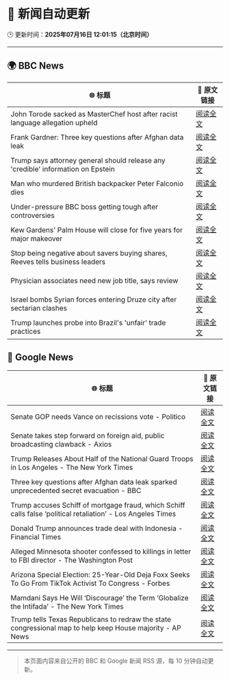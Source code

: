 # 🧠 新闻自动更新

🕒 更新时间：**2025年07月16日 12:01:15（北京时间）**

---

## 🌍 BBC News

| 🌐 标题 | 🔗 原文链接 |
|--------|-------------|
| John Torode sacked as MasterChef host after racist language allegation upheld | [阅读全文](https://www.bbc.com/news/articles/c8j1vzngdjpo) |
| Frank Gardner: Three key questions after Afghan data leak | [阅读全文](https://www.bbc.com/news/articles/c9w12kdg5zko) |
| Trump says attorney general should release any 'credible' information on Epstein | [阅读全文](https://www.bbc.com/news/articles/ckgl4dl334go) |
| Man who murdered British backpacker Peter Falconio dies | [阅读全文](https://www.bbc.com/news/articles/cjrlg4x8e78o) |
| Under-pressure BBC boss getting tough after controversies | [阅读全文](https://www.bbc.com/news/articles/c20pyjggzzro) |
| Kew Gardens' Palm House will close for five years for major makeover | [阅读全文](https://www.bbc.com/news/articles/cpwq08rxxklo) |
| Stop being negative about savers buying shares, Reeves tells business leaders | [阅读全文](https://www.bbc.com/news/articles/cn4ld9v73dzo) |
| Physician associates need new job title, says review | [阅读全文](https://www.bbc.com/news/articles/c70r7d7z0wro) |
| Israel bombs Syrian forces entering Druze city after sectarian clashes | [阅读全文](https://www.bbc.com/news/articles/c89e3j4e911o) |
| Trump launches probe into Brazil's 'unfair' trade practices | [阅读全文](https://www.bbc.com/news/articles/cj0mg2j7z04o) |

## 📰 Google News

| 🌐 标题 | 🔗 原文链接 |
|--------|-------------|
| Senate GOP needs Vance on recissions vote - Politico | [阅读全文](https://news.google.com/rss/articles/CBMirAFBVV95cUxNUkpNUWhJXzFYaklsaVZuMUp4SnRvZlZXRkVYTWJnX3lWSFFVRVhFejlvYm1fUU5tTkVuR2hsU0lDUTRMazFBOEQ1clB6R2FHb0tJTi1PVUVqTGx0Ujc0UVVyV2dydngwRVl6Rm9fX0EyeUV4RVJWaWhBOU1SZmExQXljUkVXakhxemE3ZnM1eW9LTEI4T09LcUVnOG5MdWNnYTR4dTNDeTV3dWI4?oc=5) |
| Senate takes step forward on foreign aid, public broadcasting clawback - Axios | [阅读全文](https://news.google.com/rss/articles/CBMimwFBVV95cUxQQkRHY3VRc2JmX1hBOFVGT3BRMWhNd0VJRDBFNWhDSjFkN0VWZDRFSzA1ZVFqNHRnTGdaeFZVNlg3WGxfN1ZkU0ZReFl0WGF6VHdlelZtbHBhc0dfUU0yTUNtWUtjWFlSRHJpVG1IQkQzT0lrN2xhaS1QanlYTWV0M0ZyM2dnY2NTa1F3dGpwaWJnQVRrZE90YTJNVQ?oc=5) |
| Trump Releases About Half of the National Guard Troops in Los Angeles - The New York Times | [阅读全文](https://news.google.com/rss/articles/CBMigAFBVV95cUxNVU5MTTg5SDNleDg3S3JtV1pEUTJsek4wSy03ZHJUYURVNWxzNDZUVjJyQlBJZ1NaS0JnSkRRSEc3TFJpRVpGV3ZMMXRGVHk0N2wtRm1ub0JiWWlhakJmQnAwT3dVTldVc0hnX0VVdjZ0WHdzdUQtMWJzd3lGY1JsTw?oc=5) |
| Three key questions after Afghan data leak sparked unprecedented secret evacuation - BBC | [阅读全文](https://news.google.com/rss/articles/CBMiWkFVX3lxTE5vUVJzUWtmX3B5bTM4WkJOS28xRkhWemJQSHBjUU4zUXoyUll0RWtybXprUXg0dW9fSGh4WnBMVTRBNzVPWTV4OG9xQklMX1pKNWE0M1NiclUzUdIBX0FVX3lxTE15T05Ra24wbFZPTlFNeWxVY2FZd3dKTTdXZEN4M082NG9tcXIxcUxRcVZJWGwzMExQeGhWS3dJMUlJLVlFSmtYaERoVHdLOTgtZmdITzlVTmRGMTBEMk9v?oc=5) |
| Trump accuses Schiff of mortgage fraud, which Schiff calls false ‘political retaliation’ - Los Angeles Times | [阅读全文](https://news.google.com/rss/articles/CBMi0AFBVV95cUxQOE8wcjQ0c1c3OURyNGp4cC1LTWxxWHo4cXlUMEp2Um1Ud1puOHNvMmdtblVJeXhIR05KNWNKMF9lbXE3WHgzMEV2Qkg5Q3ZxSzNiQllDb0FGZFRMU2J1Q1BmeHlJTS1rUEFXcTZHZEJlUFNFTW5DZ1dFbk5tVzhtblUxSUpCaW1ZN09zZm1CbUNQbnFFblRBeHl2ZnZpNGJEWkRaNTkwdy1fcEFuQkw5bU1RVWxELWt3Q2NTQ3pfVmtoVTBOTDFndkVaOE1BUmZL?oc=5) |
| Donald Trump announces trade deal with Indonesia - Financial Times | [阅读全文](https://news.google.com/rss/articles/CBMicEFVX3lxTE1VZ3dBYWlCOEpqSVhxeEExd2F2YW96UDZxaVY2SHA5R0g2MjYzMVlRendScFoyS3VYdXBqejFfR1cwNUVoTU9IZmt3MVA4a0hmc05MWm9xUGJVOFJBRnFxMk9INkhnSkwtU19yM2lOMk0?oc=5) |
| Alleged Minnesota shooter confessed to killings in letter to FBI director - The Washington Post | [阅读全文](https://news.google.com/rss/articles/CBMimgFBVV95cUxNMlNyaWNnbFBNZU51SHZPQzZEQS1TVzk0T2tpRDRkcWxNclNaUy1CN1Rndkg4RG1pRW5JVjY5RWp4VWVaTVRoeWZZemFFNmc4azlYbXcxSE10ZGNXelA5Z1g2MmJXWEhpZjRoTmdhanZCMHJPUGdYdGRoVmtMVWlEckNUNEVuaDMxcHpNRWxjQUJmZGZLYkFGWUJn?oc=5) |
| Arizona Special Election: 25-Year-Old Deja Foxx Seeks To Go From TikTok Activist To Congress - Forbes | [阅读全文](https://news.google.com/rss/articles/CBMizwFBVV95cUxQY3NhVHYwY2pBRl94SnNjZlcxaFZUaWZBc2FRbnVPcHlpMWU3WUpGQ2k5QXE0ajVnbFR5ektHTHBqS2pZajlWWEZqcE5TaGRCRmNoWFFVR05oN3ZwQXFfN0RidGd4bDh0YlhmWW9mS1AzcE14bXlWb01ENWFyakw5eXlNS3kzZW9sd0RVdnVKSFFoWkdhOHc2c0t6UUdqeUstaE5BaV9ULXNJaUFHVnhMSkMwTm43VmN3RWVZcVVuM0tUVU9aM0gycDAxRGR4MkU?oc=5) |
| Mamdani Says He Will ‘Discourage’ the Term ‘Globalize the Intifada’ - The New York Times | [阅读全文](https://news.google.com/rss/articles/CBMilwFBVV95cUxQNmExS0JYUFA3V0JOdFpHM2F4UDRyaWtyUkd3UUw2QVlBSkhOYll3d2M4dTNYcDFnMHh1bUJydGJwakNrTDNhcWxfVXJnT0dWUHYySzAwcjJNckpCQldzR195MWNHVmdKbTE4QnoxN21NQlZuaE1mTzU5MEYyMlhjaWl4eW9NTEkxMjl4Zm5JVFZ4R1dXVW1N?oc=5) |
| Trump tells Texas Republicans to redraw the state congressional map to help keep House majority - AP News | [阅读全文](https://news.google.com/rss/articles/CBMisgFBVV95cUxPZDhaU2NHX09JQlZTQjc4dC1PVXNMRnRkMDFJanZqVEctc2dabW91UFVfbEF3clJkZ1Y3QTRVQndXQUc2Nk1tZUN5TTF1bnFfY090UGV4eFQ2MTB6eDg2U2ZoNEF1Q3lXRGpEUnpSZUNQSFN4MjNQbE81R0h0VHh4WEtMTGRwcndNeEpxTkFlQmdNQnk5TWd3Wkl4M3JQSHlBSTB0ckN5VkxGVHRyazVXbHRB?oc=5) |

---
> 本页面内容来自公开的 BBC 和 Google 新闻 RSS 源，每 10 分钟自动更新。